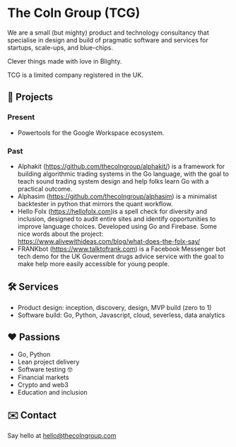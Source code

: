 # The Coln Group (TCG)

We are a small (but mighty) product and technology consultancy that specialise in design and build of pragmatic software and services for startups, scale-ups, and blue-chips.

Clever things made with love in Blighty. 

TCG is a limited company registered in the UK. 

## 🚀 Projects

### Present

- Powertools for the Google Workspace ecosystem.

### Past

- Alphakit (https://github.com/thecolngroup/alphakit/) is a framework for building algorithmic trading systems in the Go language, with the goal to teach sound trading system design and help folks learn Go with a practical outcome.
- Alphasim (https://github.com/thecolngroup/alphasim) is a minimalist backtester in python that mirrors the quant workflow.
- Hello Folx (<https://hellofolx.com>)is a spell check for diversity and inclusion, designed to audit entire sites and identify opportunities to improve language choices. Developed using Go and Firebase. Some nice words about the project: https://www.alivewithideas.com/blog/what-does-the-folx-say/
- FRANKbot (<https://www.talktofrank.com>) is a Facebook Messenger bot tech demo for the UK Goverment drugs advice service with the goal to make help more easily accessible for young people.

## 🛠 Services

- Product design: inception, discovery, design, MVP build (zero to 1)
- Software build: Go, Python, Javascript, cloud, severless, data analytics

## ❤️ Passions

- Go, Python
- Lean project delivery
- Software testing 🤓
- Financial markets
- Crypto and web3
- Education and inclusion

## ✉️ Contact

Say hello at hello@thecolngroup.com

